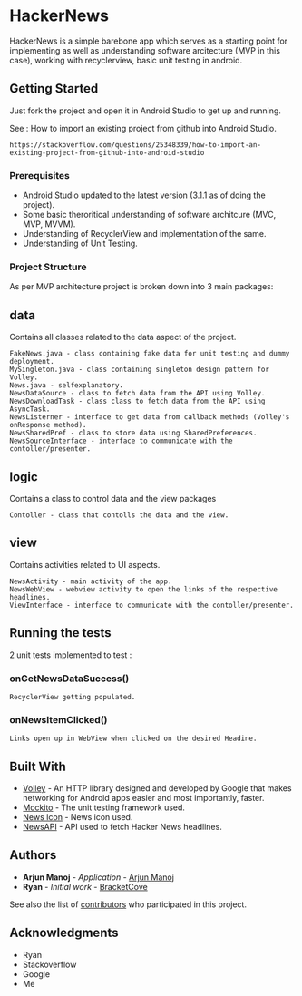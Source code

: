 # HackerNews

HackerNews is a simple barebone app which serves as a starting point for implementing as well as understanding software arcitecture (MVP in this case), working with recyclerview, basic unit testing in android.

## Getting Started

Just fork the project and open it in Android Studio to get up and running. 

See : How to import an existing project from github into Android Studio.

```
https://stackoverflow.com/questions/25348339/how-to-import-an-existing-project-from-github-into-android-studio
```

### Prerequisites

* Android Studio updated to the latest version (3.1.1 as of doing the project).
* Some basic theroritical understanding of software architcure (MVC, MVP, MVVM).
* Understanding of RecyclerView and implementation of the same.
* Understanding of Unit Testing.

### Project Structure

As per MVP architecture project is broken down into 3 main packages:

## data

Contains all classes related to the data aspect of the project.

```
FakeNews.java - class containing fake data for unit testing and dummy deployment.
MySingleton.java - class containing singleton design pattern for Volley.
News.java - selfexplanatory.
NewsDataSource - class to fetch data from the API using Volley.
NewsDownloadTask - class class to fetch data from the API using AsyncTask.
NewsListerner - interface to get data from callback methods (Volley's onResponse method).
NewsSharedPref - class to store data using SharedPreferences.
NewsSourceInterface - interface to communicate with the contoller/presenter.
```

## logic

Contains a class to control data and the view packages

```
Contoller - class that contolls the data and the view.
```

## view

Contains activities related to UI aspects.

```
NewsActivity - main activity of the app.
NewsWebView - webview activity to open the links of the respective headlines.
ViewInterface - interface to communicate with the contoller/presenter.  
```


## Running the tests

2 unit tests implemented to test :

### onGetNewsDataSuccess()

```
RecyclerView getting populated.
```

### onNewsItemClicked()

```
Links open up in WebView when clicked on the desired Headine. 
```

## Built With

* [Volley](https://developer.android.com/training/volley/index.html) - An HTTP library designed and developed by Google that makes networking for Android apps easier and most importantly, faster. 
* [Mockito](http://site.mockito.org/) - The unit testing framework used.
* [News Icon](https://materialdesignicons.com/) - News icon used.
* [NewsAPI](https://newsapi.org/) - API used to fetch Hacker News headlines.


## Authors

* **Arjun Manoj** - *Application* - [Arjun Manoj](https://github.com/iamarjun)
* **Ryan** - *Initial work* - [BracketCove](https://github.com/BracketCove)

See also the list of [contributors](https://github.com/iamarjun/HackerNews/graphs/contributors) who participated in this project.


## Acknowledgments

* Ryan
* Stackoverflow
* Google
* Me


